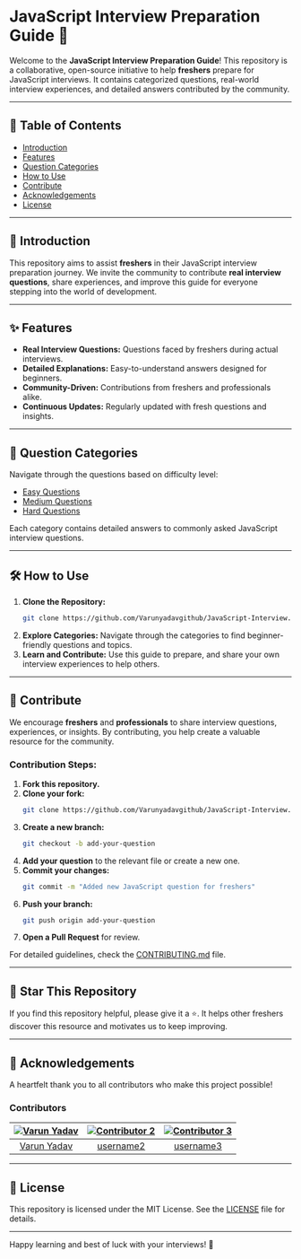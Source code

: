 # JavaScript Interview Preparation Guide 🎯

Welcome to the **JavaScript Interview Preparation Guide**! This repository is a collaborative, open-source initiative to help **freshers** prepare for JavaScript interviews. It contains categorized questions, real-world interview experiences, and detailed answers contributed by the community.

---

## 📖 Table of Contents

- [Introduction](#-introduction)
- [Features](#-features)
- [Question Categories](#-question-categories)
- [How to Use](#-how-to-use)
- [Contribute](#-contribute)
- [Acknowledgements](#-acknowledgements)
- [License](#-license)

---

## 🔰 Introduction

This repository aims to assist **freshers** in their JavaScript interview preparation journey. We invite the community to contribute **real interview questions**, share experiences, and improve this guide for everyone stepping into the world of development.

---

## ✨ Features

- **Real Interview Questions:** Questions faced by freshers during actual interviews.
- **Detailed Explanations:** Easy-to-understand answers designed for beginners.
- **Community-Driven:** Contributions from freshers and professionals alike.
- **Continuous Updates:** Regularly updated with fresh questions and insights.

---

## 📂 Question Categories

Navigate through the questions based on difficulty level:

- [Easy Questions](./Easy/README.md)
- [Medium Questions](./Medium/README.md)
- [Hard Questions](./Hard/README.md)

Each category contains detailed answers to commonly asked JavaScript interview questions.

---

## 🛠️ How to Use

1. **Clone the Repository:**
   ```bash
   git clone https://github.com/Varunyadavgithub/JavaScript-Interview.git
   ```
2. **Explore Categories:** Navigate through the categories to find beginner-friendly questions and topics.
3. **Learn and Contribute:** Use this guide to prepare, and share your own interview experiences to help others.

---

## 🤝 Contribute

We encourage **freshers** and **professionals** to share interview questions, experiences, or insights. By contributing, you help create a valuable resource for the community.

### Contribution Steps:

1. **Fork this repository.**
2. **Clone your fork:**
   ```bash
   git clone https://github.com/Varunyadavgithub/JavaScript-Interview.git
   ```
3. **Create a new branch:**
   ```bash
   git checkout -b add-your-question
   ```
4. **Add your question** to the relevant file or create a new one.
5. **Commit your changes:**
   ```bash
   git commit -m "Added new JavaScript question for freshers"
   ```
6. **Push your branch:**
   ```bash
   git push origin add-your-question
   ```
7. **Open a Pull Request** for review.

For detailed guidelines, check the [CONTRIBUTING.md](./CONTRIBUTING.md) file.

---

## 🌟 Star This Repository

If you find this repository helpful, please give it a ⭐. It helps other freshers discover this resource and motivates us to keep improving.

---

## 🙏 Acknowledgements

A heartfelt thank you to all contributors who make this project possible!

### Contributors

| [![Varun Yadav](https://avatars.githubusercontent.com/Varunyadavgithub?s=100)](https://github.com/Varunyadavgithub) | [![Contributor 2](https://avatars.githubusercontent.com/username2?s=100)](https://github.com/username2) | [![Contributor 3](https://avatars.githubusercontent.com/username3?s=100)](https://github.com/username3) |
| :-----------------------------------------------------------------------------------------------------------------: | :-----------------------------------------------------------------------------------------------------: | :-----------------------------------------------------------------------------------------------------: |
|                                 [Varun Yadav](https://github.com/Varunyadavgithub)                                  |                                [username2](https://github.com/username2)                                |                                [username3](https://github.com/username3)                                |

---

## 📜 License

This repository is licensed under the MIT License. See the [LICENSE](./LICENSE) file for details.

---

Happy learning and best of luck with your interviews! 🚀
